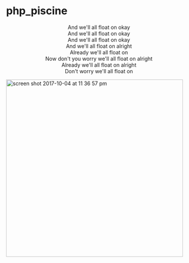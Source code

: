# php_piscine
<p align="center">And we'll all float on okay <br />
And we'll all float on okay <br />
And we'll all float on okay <br />
And we'll all float on alright <br />
Already we'll all float on <br />
Now don't you worry we'll all float on alright <br />
Already we'll all float on alright <br />
Don't worry we'll all float on </p>
<img width="480" alt="screen shot 2017-10-04 at 11 36 57 pm" src="https://user-images.githubusercontent.com/13093517/31213763-fa5d86b4-a95c-11e7-85e3-426450f5742d.png">
